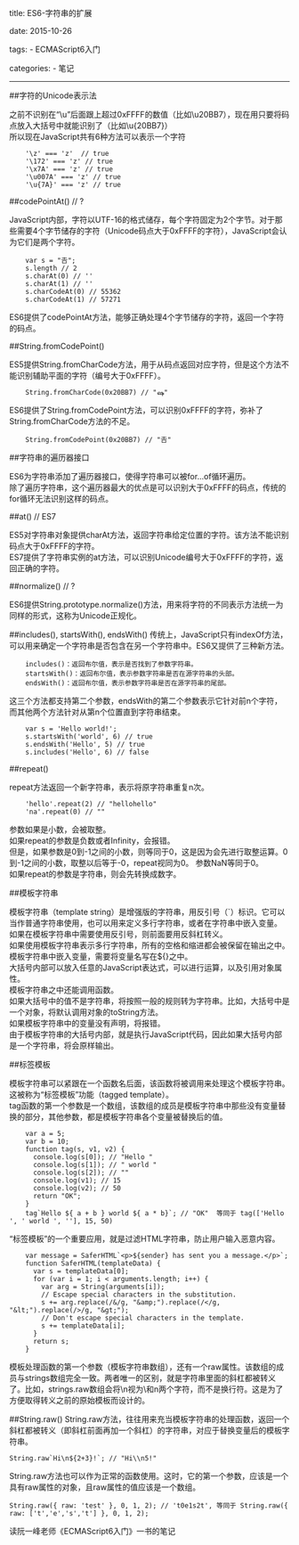 title: ES6-字符串的扩展

date: 2015-10-26

tags:
    - ECMAScript6入门

categories:
    - 笔记

---

##字符的Unicode表示法

   之前不识别在“\u”后面跟上超过0xFFFF的数值（比如\u20BB7），现在用只要将码点放入大括号中就能识别了（比如\u{20BB7}）  
   所以现在JavaScript共有6种方法可以表示一个字符
        
        '\z' === 'z'  // true  
        '\172' === 'z' // true  
        '\x7A' === 'z' // true  
        '\u007A' === 'z' // true  
        '\u{7A}' === 'z' // true        
  
<!-- more -->      

##codePointAt() // ?

   JavaScript内部，字符以UTF-16的格式储存，每个字符固定为2个字节。对于那些需要4个字节储存的字符（Unicode码点大于0xFFFF的字符），JavaScript会认为它们是两个字符。
   
        var s = "𠮷";
        s.length // 2
        s.charAt(0) // ''
        s.charAt(1) // ''
        s.charCodeAt(0) // 55362
        s.charCodeAt(1) // 57271
        
   ES6提供了codePointAt方法，能够正确处理4个字节储存的字符，返回一个字符的码点。

##String.fromCodePoint()

   ES5提供String.fromCharCode方法，用于从码点返回对应字符，但是这个方法不能识别辅助平面的字符（编号大于0xFFFF）。
   
        String.fromCharCode(0x20BB7) // "ஷ"
        
   ES6提供了String.fromCodePoint方法，可以识别0xFFFF的字符，弥补了String.fromCharCode方法的不足。
   
        String.fromCodePoint(0x20BB7) // "𠮷"

##字符串的遍历器接口

   ES6为字符串添加了遍历器接口，使得字符串可以被for...of循环遍历。  
   除了遍历字符串，这个遍历器最大的优点是可以识别大于0xFFFF的码点，传统的for循环无法识别这样的码点。

##at() // ES7

   ES5对字符串对象提供charAt方法，返回字符串给定位置的字符。该方法不能识别码点大于0xFFFF的字符。  
   ES7提供了字符串实例的at方法，可以识别Unicode编号大于0xFFFF的字符，返回正确的字符。

##normalize() // ?

   ES6提供String.prototype.normalize()方法，用来将字符的不同表示方法统一为同样的形式，这称为Unicode正规化。

##includes(), startsWith(), endsWith()
   传统上，JavaScript只有indexOf方法，可以用来确定一个字符串是否包含在另一个字符串中。ES6又提供了三种新方法。  
   
        includes()：返回布尔值，表示是否找到了参数字符串。
        startsWith()：返回布尔值，表示参数字符串是否在源字符串的头部。
        endsWith()：返回布尔值，表示参数字符串是否在源字符串的尾部。
        
   这三个方法都支持第二个参数，endsWith的第二个参数表示它针对前n个字符，而其他两个方法针对从第n个位置直到字符串结束。
   
        var s = 'Hello world!';
        s.startsWith('world', 6) // true
        s.endsWith('Hello', 5) // true
        s.includes('Hello', 6) // false

##repeat()

   repeat方法返回一个新字符串，表示将原字符串重复n次。
   
        'hello'.repeat(2) // "hellohello"
        'na'.repeat(0) // ""
        
   参数如果是小数，会被取整。  
   如果repeat的参数是负数或者Infinity，会报错。  
   但是，如果参数是0到-1之间的小数，则等同于0，这是因为会先进行取整运算。0到-1之间的小数，取整以后等于-0，repeat视同为0。 
   参数NaN等同于0。  
   如果repeat的参数是字符串，则会先转换成数字。

##模板字符串

   模板字符串（template string）是增强版的字符串，用反引号（`）标识。它可以当作普通字符串使用，也可以用来定义多行字符串，或者在字符串中嵌入变量。  
   如果在模板字符串中需要使用反引号，则前面要用反斜杠转义。  
   如果使用模板字符串表示多行字符串，所有的空格和缩进都会被保留在输出之中。  
   模板字符串中嵌入变量，需要将变量名写在${}之中。  
   大括号内部可以放入任意的JavaScript表达式，可以进行运算，以及引用对象属性。  
   模板字符串之中还能调用函数。  
   如果大括号中的值不是字符串，将按照一般的规则转为字符串。比如，大括号中是一个对象，将默认调用对象的toString方法。  
   如果模板字符串中的变量没有声明，将报错。  
   由于模板字符串的大括号内部，就是执行JavaScript代码，因此如果大括号内部是一个字符串，将会原样输出。

##标签模板

   模板字符串可以紧跟在一个函数名后面，该函数将被调用来处理这个模板字符串。这被称为“标签模板”功能（tagged template）。  
   tag函数的第一个参数是一个数组，该数组的成员是模板字符串中那些没有变量替换的部分，其他参数，都是模板字符串各个变量被替换后的值。
      
        var a = 5;
        var b = 10;
        function tag(s, v1, v2) {
          console.log(s[0]); // "Hello "
          console.log(s[1]); // " world "
          console.log(s[2]); // ""
          console.log(v1); // 15
          console.log(v2); // 50
          return "OK";
        }
        tag`Hello ${ a + b } world ${ a * b}`; // "OK"  等同于 tag(['Hello ', ' world ', ''], 15, 50)
        
   “标签模板”的一个重要应用，就是过滤HTML字符串，防止用户输入恶意内容。
   
        var message = SaferHTML`<p>${sender} has sent you a message.</p>`;
        function SaferHTML(templateData) {
          var s = templateData[0];
          for (var i = 1; i < arguments.length; i++) {
            var arg = String(arguments[i]);
            // Escape special characters in the substitution.
            s += arg.replace(/&/g, "&amp;").replace(/</g, "&lt;").replace(/>/g, "&gt;");
            // Don't escape special characters in the template.
            s += templateData[i];
          }
          return s;
        }
        
   模板处理函数的第一个参数（模板字符串数组），还有一个raw属性。该数组的成员与strings数组完全一致。两者唯一的区别，就是字符串里面的斜杠都被转义了。比如，strings.raw数组会将\n视为\和n两个字符，而不是换行符。这是为了方便取得转义之前的原始模板而设计的。

##String.raw()
   String.raw方法，往往用来充当模板字符串的处理函数，返回一个斜杠都被转义（即斜杠前面再加一个斜杠）的字符串，对应于替换变量后的模板字符串。
   
    String.raw`Hi\n${2+3}!`; // "Hi\\n5!"
    
   String.raw方法也可以作为正常的函数使用。这时，它的第一个参数，应该是一个具有raw属性的对象，且raw属性的值应该是一个数组。
   
    String.raw({ raw: 'test' }, 0, 1, 2); // 't0e1s2t', 等同于 String.raw({ raw: ['t','e','s','t'] }, 0, 1, 2);

读阮一峰老师《ECMAScript6入门》一书的笔记    
<br>